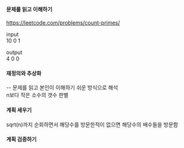 #### 문제를 읽고 이해하기
https://leetcode.com/problems/count-primes/

input</br>
10
0
1


output</br>
4
0
0


#### 재정의와 추상화<br>
-- 문제를 읽고 본인이 이해하기 쉬운 방식으로 해석<br>
n보다 작은 소수의 갯수 판별

#### 계획 세우기<br>
sqrt(n)까지 순회하면서 해당수를 방문한적이 없으면 해당수의 배수들을 방문함

#### 계획 검증하기 
